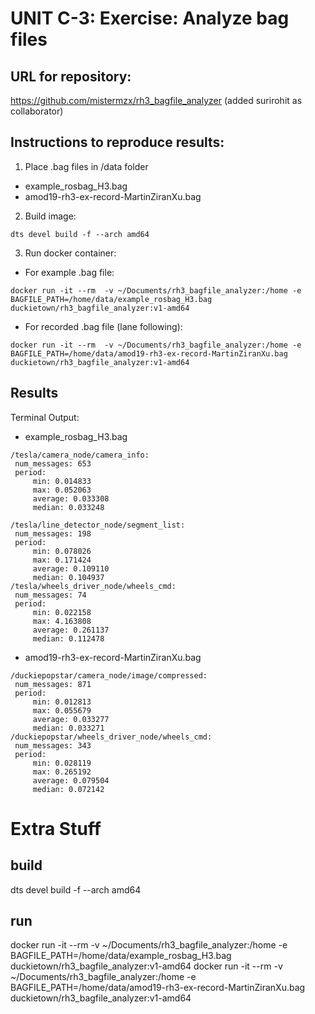 # UNIT C-3: Exercise: Analyze bag files
## URL for repository:
https://github.com/mistermzx/rh3_bagfile_analyzer
(added surirohit as collaborator)
## Instructions to reproduce results:
1. Place .bag files in /data folder
  * example_rosbag_H3.bag 
  * amod19-rh3-ex-record-MartinZiranXu.bag

2. Build image:
```shell
dts devel build -f --arch amd64
```

3. Run docker container:
 * For example .bag file:
```shell
docker run -it --rm  -v ~/Documents/rh3_bagfile_analyzer:/home -e BAGFILE_PATH=/home/data/example_rosbag_H3.bag duckietown/rh3_bagfile_analyzer:v1-amd64
```
 * For recorded .bag file (lane following):
```shell
docker run -it --rm  -v ~/Documents/rh3_bagfile_analyzer:/home -e BAGFILE_PATH=/home/data/amod19-rh3-ex-record-MartinZiranXu.bag duckietown/rh3_bagfile_analyzer:v1-amd64
```
## Results
Terminal Output:
  * example_rosbag_H3.bag 
```shell
/tesla/camera_node/camera_info:
 num_messages: 653
 period:
     min: 0.014833
     max: 0.052063
     average: 0.033308
     median: 0.033248

/tesla/line_detector_node/segment_list:
 num_messages: 198
 period:
     min: 0.078026
     max: 0.171424
     average: 0.109110
     median: 0.104937
/tesla/wheels_driver_node/wheels_cmd:
 num_messages: 74
 period:
     min: 0.022158
     max: 4.163808
     average: 0.261137
     median: 0.112478
```
  * amod19-rh3-ex-record-MartinZiranXu.bag
```shell
/duckiepopstar/camera_node/image/compressed:
 num_messages: 871
 period:
     min: 0.012813
     max: 0.055679
     average: 0.033277
     median: 0.033271
/duckiepopstar/wheels_driver_node/wheels_cmd:
 num_messages: 343
 period:
     min: 0.028119
     max: 0.265192
     average: 0.079504
     median: 0.072142
```

# Extra Stuff
## build
dts devel build -f --arch amd64
## run
docker run -it --rm  -v ~/Documents/rh3_bagfile_analyzer:/home -e BAGFILE_PATH=/home/data/example_rosbag_H3.bag duckietown/rh3_bagfile_analyzer:v1-amd64
docker run -it --rm  -v ~/Documents/rh3_bagfile_analyzer:/home -e BAGFILE_PATH=/home/data/amod19-rh3-ex-record-MartinZiranXu.bag duckietown/rh3_bagfile_analyzer:v1-amd64
